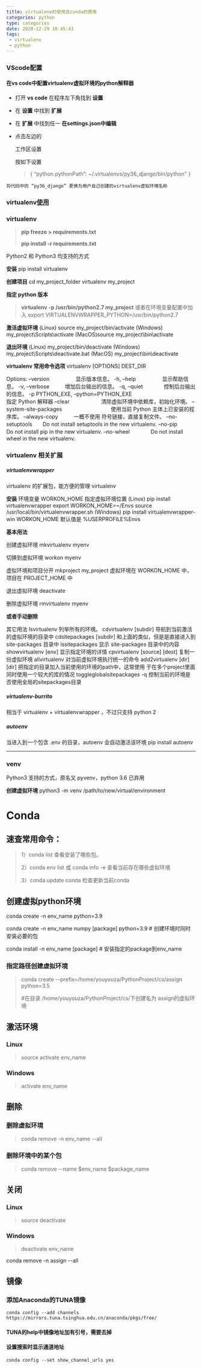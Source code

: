 ```yaml
---
title: virtualenv的使用及conda的使用
categories: python
type: categories
date: 2020-12-29 18:45:43
tags:
 - virtualenv
 - python
---
```


### VScode配置

#### 在vs code中配置virtualenv虚拟环境的python解释器

- 打开 **vs code** 在程序左下角找到 **设置**

- 在 **设置** 中找到 **扩展**

- 在 **扩展** 中找到任一 **在settings.json中编辑**

- 点击左边的

   

  工作区设置

  按如下设置

  > {
  > “python.pythonPath”: ~/.virtualenvs/py36_django/bin/python"
  > }

```
将代码中的 “py36_django” 更换为用户自己创建的virtualenv虚拟环境名称
```

### virtualenv[使用](https://blog.csdn.net/yezhenquan123/article/details/79313110?utm_medium=distribute.pc_relevant.none-task-blog-searchFromBaidu-1.control&depth_1-utm_source=distribute.pc_relevant.none-task-blog-searchFromBaidu-1.control)

### virtualenv

> **pip freeze > requirements.txt** 
>
> **pip install -r requirements.txt**

Python2 和 Python3 均支持的方式

**安装**
pip install virtualenv

**创建项目**
cd my_project_folder
virtualenv my_project

**指定 python 版本**

> **virtualenv -p /usr/bin/python2.7 my_project**
> 或者在环境变量配置中加入
> export VIRTUALENVWRAPPER_PYTHON=/usr/bin/python2.7



**激活虚拟环境**
(Linux) source my_project/bin/activate
(Windows) my_project\Scripts\activate
(MacOS)source my_project\bin\activate

**退出环境**
(Linux) my_project/bin/deactivate
(Windows) my_project\Scripts\deactivate.bat
(MacOS) my_project\bin\deactivate

**virtualenv 常用命令选项**
virtualenv [OPTIONS] DEST_DIR

Options:
–version　　　　　显示版本信息。
-h, –help　　　　　显示帮助信息。
-v, –verbose　　　增加后台输出的信息。
-q, –quiet　　　　控制后台输出的信息。
-p PYTHON_EXE, –python=PYTHON_EXE　　
　　　　　　　　　指定 Python 解释器
–clear　　　　　　清除虚拟环境中依赖库，初始化环境。
–system-site-packages
　　　　　　　　　使用当前 Python 主体上已安装的程序库。
–always-copy　　　一概不使用 符号链接，直接复制文件。
–no-setuptools　　Do not install setuptools in the new virtualenv.
–no-pip　　　　　Do not install pip in the new virtualenv.
–no-wheel　　　　Do not install wheel in the new virtualenv.

### virtualenv 相关扩展

##### virtualenvwrapper

virtualenv 的扩展包，能方便的管理 virtualenv

**安装**
环境变量 WORKON_HOME 指定虚拟环境位置
(Linux)
pip install virtualenvwrapper
export WORKON_HOME=~/Envs
source /usr/local/bin/virtualenvwrapper.sh
(Windows)
pip install virtualenvwrapper-win
WORKON_HOME 默认值是 %USERPROFILE%Envs

**基本用法**

创建虚拟环境
mkvirtualenv myenv

切换到虚拟环境
workon myenv

虚拟环境和项目分开
mkproject my_project
虚拟环境在 WORKON_HOME 中，项目在 PROJECT_HOME 中

退出虚拟环境
deactivate

删除虚拟环境
rmvirtualenv myenv

**或者手动删除**

其它用法
lsvirtualenv 列举所有的环境。
cdvirtualenv [subdir] 导航到当前激活的虚拟环境的目录中
cdsitepackages [subdir] 和上面的类似，但是是直接进入到 site-packages 目录中
lssitepackages 显示 site-packages 目录中的内容
showvirtualenv [env] 显示指定环境的详情
cpvirtualenv [source] [dest] 复制一份虚拟环境
allvirtualenv 对当前虚拟环境执行统一的命令
add2virtualenv [dir] [dir] 把指定的目录加入当前使用的环境的path中，这常使用
于在多个project里面同时使用一个较大的库的情况
toggleglobalsitepackages -q 控制当前的环境是否使用全局的sitepackages目录

##### virtualenv-burrito

相当于 virtualenv + virtualenvwrapper ，不过只支持 python 2

##### autoenv

当进入到一个包含 .env 的目录，autoenv 会自动激活该环境
pip install autoenv

---

### venv

Python3 支持的方式，原名又 pyvenv，python 3.6 已弃用

**创建虚拟环境**
python3 -m venv /path/to/new/virtual/environment

# Conda

## 速查常用命令：

> 1）conda list 查看安装了哪些包。
>
> 2）conda env list 或 conda info -e 查看当前存在哪些虚拟环境
>
> 3）conda update conda 检查更新当前conda



## 创建虚拟python环境

conda create -n env_name python=3.9

conda create -n env_name numpy [package] python=3.9 # 创建环境时同时安装必要的包

conda install -n env_name [package] # 安装指定的package到env_name

### 指定路径创建虚拟环境

> conda create --prefix=/home/youyouza/PythonProject/cs/assign python=3.5
>
> #在目录  /home/youyouza/PythonProject/cs/下创建名为 assign的虚拟环境

## 激活环境

### Linux

> source activate env_name

### Windows

>activate env_name

## 删除

### 删除虚拟环境

> conda remove -n env_name --all

### 删除环境中的某个包

> conda remove --name $env_name $package_name

## 关闭

### Linux

> source deactivate

### Windows

> deactivate env_name

conda remove -n assign --all

## 镜像

### 添加Anaconda的TUNA镜像
`conda config --add channels https://mirrors.tuna.tsinghua.edu.cn/anaconda/pkgs/free/`

#### TUNA的help中镜像地址加有引号，需要去掉

#### 设置搜索时显示通道地址
`conda config --set show_channel_urls yes`